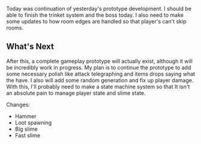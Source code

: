 Today was continuation of yesterday's prototype development. I should be able to finish the trinket system and the boss today. I also need to make some updates to how room edges are handled so that player's can't skip rooms. 

## What's Next
After this, a complete gameplay prototype will actually exist, although it will be incredibly work in progress. My plan is to continue the prototype to add some necessary polish like attack telegraphing and items drops saying what the have. I also will add some random generation and fix up player damage. With this, I'll probably need to make a state machine system so that It isn't an absolute pain to manage player state and slime state.

Changes:
- Hammer
- Loot spawning
- Big slime
- Fast slime